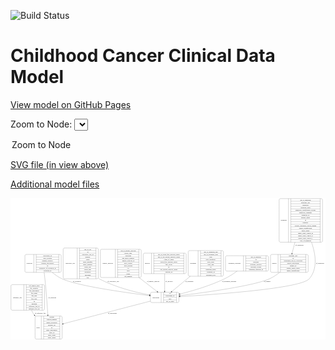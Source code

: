 <link rel='stylesheet' href="assets/style.css">
<link rel='stylesheet' href="https://unpkg.com/leaflet@1.5.1/dist/leaflet.css" integrity="sha512-xwE/Az9zrjBIphAcBb3F6JVqxf46+CDLwfLMHloNu6KEQCAWi6HcDUbeOfBIptF7tcCzusKFjFw2yuvEpDL9wQ==" crossorigin="">
<script type="text/javascript" src="https://code.jquery.com/jquery-3.2.1.min.js"></script>
<script type="text/javascript"  src="https://unpkg.com/leaflet@1.5.1/dist/leaflet.js"></script>
<script type="text/javascript" src="assets/actions.js"></script>

![Build Status](https://github.com/CBIIT/c3d-model/actions/workflows/model-test-and-deploy.yml/badge.svg)

# Childhood Cancer Clinical Data Model

[View model on GitHub Pages](https://cbiit.github.io/c3d-model/)


Zoom to Node: <select id="node_select">
  <option value="">Zoom to Node</option>
</select>
<div id="model"></div>

<p>
<a href="./model-desc/c3d-model.svg">SVG file (in view above)</a>
<p>
<a href="./model-desc">Additional model files</a>
<div id='graph' style='display:off;'>
<svg width="2825pt" height="1269pt"
 viewBox="0.00 0.00 2824.50 1269.00" xmlns="http://www.w3.org/2000/svg" xmlns:xlink="http://www.w3.org/1999/xlink">
<g id="graph0" class="graph" transform="scale(1 1) rotate(0) translate(4 1265)">
<title>Perl</title>
<polygon fill="#ffffff" stroke="transparent" points="-4,4 -4,-1265 2820.5,-1265 2820.5,4 -4,4"/>
<!-- sample -->
<g id="node1" class="node">
<title>sample</title>
<path fill="none" stroke="#000000" d="M2339.5,-599C2339.5,-599 2653.5,-599 2653.5,-599 2659.5,-599 2665.5,-605 2665.5,-611 2665.5,-611 2665.5,-748 2665.5,-748 2665.5,-754 2659.5,-760 2653.5,-760 2653.5,-760 2339.5,-760 2339.5,-760 2333.5,-760 2327.5,-754 2327.5,-748 2327.5,-748 2327.5,-611 2327.5,-611 2327.5,-605 2333.5,-599 2339.5,-599"/>
<text text-anchor="middle" x="2361.5" y="-675.8" font-family="Times,serif" font-size="14.00" fill="#000000">sample</text>
<polyline fill="none" stroke="#000000" points="2395.5,-599 2395.5,-760 "/>
<text text-anchor="middle" x="2406" y="-675.8" font-family="Times,serif" font-size="14.00" fill="#000000"> </text>
<polyline fill="none" stroke="#000000" points="2416.5,-599 2416.5,-760 "/>
<text text-anchor="middle" x="2530.5" y="-744.8" font-family="Times,serif" font-size="14.00" fill="#000000">anatomic_site</text>
<polyline fill="none" stroke="#000000" points="2416.5,-737 2644.5,-737 "/>
<text text-anchor="middle" x="2530.5" y="-721.8" font-family="Times,serif" font-size="14.00" fill="#000000">id</text>
<polyline fill="none" stroke="#000000" points="2416.5,-714 2644.5,-714 "/>
<text text-anchor="middle" x="2530.5" y="-698.8" font-family="Times,serif" font-size="14.00" fill="#000000">participant_age_at_collection</text>
<polyline fill="none" stroke="#000000" points="2416.5,-691 2644.5,-691 "/>
<text text-anchor="middle" x="2530.5" y="-675.8" font-family="Times,serif" font-size="14.00" fill="#000000">sample_description</text>
<polyline fill="none" stroke="#000000" points="2416.5,-668 2644.5,-668 "/>
<text text-anchor="middle" x="2530.5" y="-652.8" font-family="Times,serif" font-size="14.00" fill="#000000">sample_id</text>
<polyline fill="none" stroke="#000000" points="2416.5,-645 2644.5,-645 "/>
<text text-anchor="middle" x="2530.5" y="-629.8" font-family="Times,serif" font-size="14.00" fill="#000000">sample_tumor_status</text>
<polyline fill="none" stroke="#000000" points="2416.5,-622 2644.5,-622 "/>
<text text-anchor="middle" x="2530.5" y="-606.8" font-family="Times,serif" font-size="14.00" fill="#000000">tumor_classification</text>
<polyline fill="none" stroke="#000000" points="2644.5,-599 2644.5,-760 "/>
<text text-anchor="middle" x="2655" y="-675.8" font-family="Times,serif" font-size="14.00" fill="#000000"> </text>
</g>
<!-- participant -->
<g id="node9" class="node">
<title>participant</title>
<path fill="none" stroke="#000000" d="M1263,-328.5C1263,-328.5 1494,-328.5 1494,-328.5 1500,-328.5 1506,-334.5 1506,-340.5 1506,-340.5 1506,-408.5 1506,-408.5 1506,-414.5 1500,-420.5 1494,-420.5 1494,-420.5 1263,-420.5 1263,-420.5 1257,-420.5 1251,-414.5 1251,-408.5 1251,-408.5 1251,-340.5 1251,-340.5 1251,-334.5 1257,-328.5 1263,-328.5"/>
<text text-anchor="middle" x="1299" y="-370.8" font-family="Times,serif" font-size="14.00" fill="#000000">participant</text>
<polyline fill="none" stroke="#000000" points="1347,-328.5 1347,-420.5 "/>
<text text-anchor="middle" x="1357.5" y="-370.8" font-family="Times,serif" font-size="14.00" fill="#000000"> </text>
<polyline fill="none" stroke="#000000" points="1368,-328.5 1368,-420.5 "/>
<text text-anchor="middle" x="1426.5" y="-405.3" font-family="Times,serif" font-size="14.00" fill="#000000">id</text>
<polyline fill="none" stroke="#000000" points="1368,-397.5 1485,-397.5 "/>
<text text-anchor="middle" x="1426.5" y="-382.3" font-family="Times,serif" font-size="14.00" fill="#000000">participant_id</text>
<polyline fill="none" stroke="#000000" points="1368,-374.5 1485,-374.5 "/>
<text text-anchor="middle" x="1426.5" y="-359.3" font-family="Times,serif" font-size="14.00" fill="#000000">race</text>
<polyline fill="none" stroke="#000000" points="1368,-351.5 1485,-351.5 "/>
<text text-anchor="middle" x="1426.5" y="-336.3" font-family="Times,serif" font-size="14.00" fill="#000000">sex_at_birth</text>
<polyline fill="none" stroke="#000000" points="1485,-328.5 1485,-420.5 "/>
<text text-anchor="middle" x="1495.5" y="-370.8" font-family="Times,serif" font-size="14.00" fill="#000000"> </text>
</g>
<!-- sample&#45;&gt;participant -->
<g id="edge2" class="edge">
<title>sample&#45;&gt;participant</title>
<path fill="none" stroke="#000000" d="M2409.5593,-598.747C2381.9079,-576.931 2350.0125,-555.4027 2317.5,-541 2176.1493,-478.3832 1741.31,-418.5167 1516.4129,-390.7116"/>
<polygon fill="#000000" stroke="#000000" points="1516.5469,-387.2017 1506.1939,-389.4523 1515.6908,-394.1491 1516.5469,-387.2017"/>
<text text-anchor="middle" x="2298" y="-511.8" font-family="Times,serif" font-size="14.00" fill="#000000">of_sample</text>
</g>
<!-- laboratory_test -->
<g id="node2" class="node">
<title>laboratory_test</title>
<path fill="none" stroke="#000000" d="M480,-541.5C480,-541.5 771,-541.5 771,-541.5 777,-541.5 783,-547.5 783,-553.5 783,-553.5 783,-805.5 783,-805.5 783,-811.5 777,-817.5 771,-817.5 771,-817.5 480,-817.5 480,-817.5 474,-817.5 468,-811.5 468,-805.5 468,-805.5 468,-553.5 468,-553.5 468,-547.5 474,-541.5 480,-541.5"/>
<text text-anchor="middle" x="531" y="-675.8" font-family="Times,serif" font-size="14.00" fill="#000000">laboratory_test</text>
<polyline fill="none" stroke="#000000" points="594,-541.5 594,-817.5 "/>
<text text-anchor="middle" x="604.5" y="-675.8" font-family="Times,serif" font-size="14.00" fill="#000000"> </text>
<polyline fill="none" stroke="#000000" points="615,-541.5 615,-817.5 "/>
<text text-anchor="middle" x="688.5" y="-802.3" font-family="Times,serif" font-size="14.00" fill="#000000">age_at_lab</text>
<polyline fill="none" stroke="#000000" points="615,-794.5 762,-794.5 "/>
<text text-anchor="middle" x="688.5" y="-779.3" font-family="Times,serif" font-size="14.00" fill="#000000">id</text>
<polyline fill="none" stroke="#000000" points="615,-771.5 762,-771.5 "/>
<text text-anchor="middle" x="688.5" y="-756.3" font-family="Times,serif" font-size="14.00" fill="#000000">laboratory_test_id</text>
<polyline fill="none" stroke="#000000" points="615,-748.5 762,-748.5 "/>
<text text-anchor="middle" x="688.5" y="-733.3" font-family="Times,serif" font-size="14.00" fill="#000000">method</text>
<polyline fill="none" stroke="#000000" points="615,-725.5 762,-725.5 "/>
<text text-anchor="middle" x="688.5" y="-710.3" font-family="Times,serif" font-size="14.00" fill="#000000">result</text>
<polyline fill="none" stroke="#000000" points="615,-702.5 762,-702.5 "/>
<text text-anchor="middle" x="688.5" y="-687.3" font-family="Times,serif" font-size="14.00" fill="#000000">result_modifier</text>
<polyline fill="none" stroke="#000000" points="615,-679.5 762,-679.5 "/>
<text text-anchor="middle" x="688.5" y="-664.3" font-family="Times,serif" font-size="14.00" fill="#000000">result_numeric</text>
<polyline fill="none" stroke="#000000" points="615,-656.5 762,-656.5 "/>
<text text-anchor="middle" x="688.5" y="-641.3" font-family="Times,serif" font-size="14.00" fill="#000000">result_text</text>
<polyline fill="none" stroke="#000000" points="615,-633.5 762,-633.5 "/>
<text text-anchor="middle" x="688.5" y="-618.3" font-family="Times,serif" font-size="14.00" fill="#000000">result_unit</text>
<polyline fill="none" stroke="#000000" points="615,-610.5 762,-610.5 "/>
<text text-anchor="middle" x="688.5" y="-595.3" font-family="Times,serif" font-size="14.00" fill="#000000">sensitivity</text>
<polyline fill="none" stroke="#000000" points="615,-587.5 762,-587.5 "/>
<text text-anchor="middle" x="688.5" y="-572.3" font-family="Times,serif" font-size="14.00" fill="#000000">specimen</text>
<polyline fill="none" stroke="#000000" points="615,-564.5 762,-564.5 "/>
<text text-anchor="middle" x="688.5" y="-549.3" font-family="Times,serif" font-size="14.00" fill="#000000">test</text>
<polyline fill="none" stroke="#000000" points="762,-541.5 762,-817.5 "/>
<text text-anchor="middle" x="772.5" y="-675.8" font-family="Times,serif" font-size="14.00" fill="#000000"> </text>
</g>
<!-- laboratory_test&#45;&gt;participant -->
<g id="edge12" class="edge">
<title>laboratory_test&#45;&gt;participant</title>
<path fill="none" stroke="#000000" d="M783.0525,-545.6254C785.8621,-544.0333 788.6789,-542.4898 791.5,-541 935.3701,-465.0251 1117.9008,-420.2818 1240.9152,-396.6422"/>
<polygon fill="#000000" stroke="#000000" points="1241.606,-400.0736 1250.7765,-394.7678 1240.2988,-393.1967 1241.606,-400.0736"/>
<text text-anchor="middle" x="917" y="-511.8" font-family="Times,serif" font-size="14.00" fill="#000000">of_laboratory_test</text>
</g>
<!-- genetic_analysis -->
<g id="node3" class="node">
<title>genetic_analysis</title>
<path fill="none" stroke="#000000" d="M813,-553C813,-553 1156,-553 1156,-553 1162,-553 1168,-559 1168,-565 1168,-565 1168,-794 1168,-794 1168,-800 1162,-806 1156,-806 1156,-806 813,-806 813,-806 807,-806 801,-800 801,-794 801,-794 801,-565 801,-565 801,-559 807,-553 813,-553"/>
<text text-anchor="middle" x="868.5" y="-675.8" font-family="Times,serif" font-size="14.00" fill="#000000">genetic_analysis</text>
<polyline fill="none" stroke="#000000" points="936,-553 936,-806 "/>
<text text-anchor="middle" x="946.5" y="-675.8" font-family="Times,serif" font-size="14.00" fill="#000000"> </text>
<polyline fill="none" stroke="#000000" points="957,-553 957,-806 "/>
<text text-anchor="middle" x="1052" y="-790.8" font-family="Times,serif" font-size="14.00" fill="#000000">age_at_genetic_analysis</text>
<polyline fill="none" stroke="#000000" points="957,-783 1147,-783 "/>
<text text-anchor="middle" x="1052" y="-767.8" font-family="Times,serif" font-size="14.00" fill="#000000">allelic_ratio</text>
<polyline fill="none" stroke="#000000" points="957,-760 1147,-760 "/>
<text text-anchor="middle" x="1052" y="-744.8" font-family="Times,serif" font-size="14.00" fill="#000000">alteration</text>
<polyline fill="none" stroke="#000000" points="957,-737 1147,-737 "/>
<text text-anchor="middle" x="1052" y="-721.8" font-family="Times,serif" font-size="14.00" fill="#000000">dna_index_numeric</text>
<polyline fill="none" stroke="#000000" points="957,-714 1147,-714 "/>
<text text-anchor="middle" x="1052" y="-698.8" font-family="Times,serif" font-size="14.00" fill="#000000">genetic_analysis_id</text>
<polyline fill="none" stroke="#000000" points="957,-691 1147,-691 "/>
<text text-anchor="middle" x="1052" y="-675.8" font-family="Times,serif" font-size="14.00" fill="#000000">hgvs_coding</text>
<polyline fill="none" stroke="#000000" points="957,-668 1147,-668 "/>
<text text-anchor="middle" x="1052" y="-652.8" font-family="Times,serif" font-size="14.00" fill="#000000">hgvs_protein</text>
<polyline fill="none" stroke="#000000" points="957,-645 1147,-645 "/>
<text text-anchor="middle" x="1052" y="-629.8" font-family="Times,serif" font-size="14.00" fill="#000000">id</text>
<polyline fill="none" stroke="#000000" points="957,-622 1147,-622 "/>
<text text-anchor="middle" x="1052" y="-606.8" font-family="Times,serif" font-size="14.00" fill="#000000">iscn</text>
<polyline fill="none" stroke="#000000" points="957,-599 1147,-599 "/>
<text text-anchor="middle" x="1052" y="-583.8" font-family="Times,serif" font-size="14.00" fill="#000000">status</text>
<polyline fill="none" stroke="#000000" points="957,-576 1147,-576 "/>
<text text-anchor="middle" x="1052" y="-560.8" font-family="Times,serif" font-size="14.00" fill="#000000">vaf_numeric</text>
<polyline fill="none" stroke="#000000" points="1147,-553 1147,-806 "/>
<text text-anchor="middle" x="1157.5" y="-675.8" font-family="Times,serif" font-size="14.00" fill="#000000"> </text>
</g>
<!-- genetic_analysis&#45;&gt;participant -->
<g id="edge6" class="edge">
<title>genetic_analysis&#45;&gt;participant</title>
<path fill="none" stroke="#000000" d="M1148.1686,-552.8022C1205.0938,-508.7357 1265.8434,-461.7088 1310.6534,-427.0208"/>
<polygon fill="#000000" stroke="#000000" points="1313.0654,-429.5799 1318.8304,-420.6909 1308.7804,-424.0446 1313.0654,-429.5799"/>
<text text-anchor="middle" x="1275.5" y="-511.8" font-family="Times,serif" font-size="14.00" fill="#000000">of_genetic_analysis</text>
</g>
<!-- survival -->
<g id="node4" class="node">
<title>survival</title>
<path fill="none" stroke="#000000" d="M1198,-587.5C1198,-587.5 1559,-587.5 1559,-587.5 1565,-587.5 1571,-593.5 1571,-599.5 1571,-599.5 1571,-759.5 1571,-759.5 1571,-765.5 1565,-771.5 1559,-771.5 1559,-771.5 1198,-771.5 1198,-771.5 1192,-771.5 1186,-765.5 1186,-759.5 1186,-759.5 1186,-599.5 1186,-599.5 1186,-593.5 1192,-587.5 1198,-587.5"/>
<text text-anchor="middle" x="1223" y="-675.8" font-family="Times,serif" font-size="14.00" fill="#000000">survival</text>
<polyline fill="none" stroke="#000000" points="1260,-587.5 1260,-771.5 "/>
<text text-anchor="middle" x="1270.5" y="-675.8" font-family="Times,serif" font-size="14.00" fill="#000000"> </text>
<polyline fill="none" stroke="#000000" points="1281,-587.5 1281,-771.5 "/>
<text text-anchor="middle" x="1415.5" y="-756.3" font-family="Times,serif" font-size="14.00" fill="#000000">age_at_event_free_survival_status</text>
<polyline fill="none" stroke="#000000" points="1281,-748.5 1550,-748.5 "/>
<text text-anchor="middle" x="1415.5" y="-733.3" font-family="Times,serif" font-size="14.00" fill="#000000">age_at_last_known_survival_status</text>
<polyline fill="none" stroke="#000000" points="1281,-725.5 1550,-725.5 "/>
<text text-anchor="middle" x="1415.5" y="-710.3" font-family="Times,serif" font-size="14.00" fill="#000000">cause_of_death</text>
<polyline fill="none" stroke="#000000" points="1281,-702.5 1550,-702.5 "/>
<text text-anchor="middle" x="1415.5" y="-687.3" font-family="Times,serif" font-size="14.00" fill="#000000">event_free_survival_status</text>
<polyline fill="none" stroke="#000000" points="1281,-679.5 1550,-679.5 "/>
<text text-anchor="middle" x="1415.5" y="-664.3" font-family="Times,serif" font-size="14.00" fill="#000000">first_event</text>
<polyline fill="none" stroke="#000000" points="1281,-656.5 1550,-656.5 "/>
<text text-anchor="middle" x="1415.5" y="-641.3" font-family="Times,serif" font-size="14.00" fill="#000000">id</text>
<polyline fill="none" stroke="#000000" points="1281,-633.5 1550,-633.5 "/>
<text text-anchor="middle" x="1415.5" y="-618.3" font-family="Times,serif" font-size="14.00" fill="#000000">last_known_survival_status</text>
<polyline fill="none" stroke="#000000" points="1281,-610.5 1550,-610.5 "/>
<text text-anchor="middle" x="1415.5" y="-595.3" font-family="Times,serif" font-size="14.00" fill="#000000">survival_id</text>
<polyline fill="none" stroke="#000000" points="1550,-587.5 1550,-771.5 "/>
<text text-anchor="middle" x="1560.5" y="-675.8" font-family="Times,serif" font-size="14.00" fill="#000000"> </text>
</g>
<!-- survival&#45;&gt;participant -->
<g id="edge5" class="edge">
<title>survival&#45;&gt;participant</title>
<path fill="none" stroke="#000000" d="M1378.5,-587.1622C1378.5,-536.1944 1378.5,-474.549 1378.5,-430.7805"/>
<polygon fill="#000000" stroke="#000000" points="1382.0001,-430.6133 1378.5,-420.6133 1375.0001,-430.6133 1382.0001,-430.6133"/>
<text text-anchor="middle" x="1418" y="-511.8" font-family="Times,serif" font-size="14.00" fill="#000000">of_survival</text>
</g>
<!-- treatment -->
<g id="node5" class="node">
<title>treatment</title>
<path fill="none" stroke="#000000" d="M1601.5,-564.5C1601.5,-564.5 1893.5,-564.5 1893.5,-564.5 1899.5,-564.5 1905.5,-570.5 1905.5,-576.5 1905.5,-576.5 1905.5,-782.5 1905.5,-782.5 1905.5,-788.5 1899.5,-794.5 1893.5,-794.5 1893.5,-794.5 1601.5,-794.5 1601.5,-794.5 1595.5,-794.5 1589.5,-788.5 1589.5,-782.5 1589.5,-782.5 1589.5,-576.5 1589.5,-576.5 1589.5,-570.5 1595.5,-564.5 1601.5,-564.5"/>
<text text-anchor="middle" x="1634" y="-675.8" font-family="Times,serif" font-size="14.00" fill="#000000">treatment</text>
<polyline fill="none" stroke="#000000" points="1678.5,-564.5 1678.5,-794.5 "/>
<text text-anchor="middle" x="1689" y="-675.8" font-family="Times,serif" font-size="14.00" fill="#000000"> </text>
<polyline fill="none" stroke="#000000" points="1699.5,-564.5 1699.5,-794.5 "/>
<text text-anchor="middle" x="1792" y="-779.3" font-family="Times,serif" font-size="14.00" fill="#000000">age_at_treatment_end</text>
<polyline fill="none" stroke="#000000" points="1699.5,-771.5 1884.5,-771.5 "/>
<text text-anchor="middle" x="1792" y="-756.3" font-family="Times,serif" font-size="14.00" fill="#000000">age_at_treatment_start</text>
<polyline fill="none" stroke="#000000" points="1699.5,-748.5 1884.5,-748.5 "/>
<text text-anchor="middle" x="1792" y="-733.3" font-family="Times,serif" font-size="14.00" fill="#000000">dose</text>
<polyline fill="none" stroke="#000000" points="1699.5,-725.5 1884.5,-725.5 "/>
<text text-anchor="middle" x="1792" y="-710.3" font-family="Times,serif" font-size="14.00" fill="#000000">dose_frequency</text>
<polyline fill="none" stroke="#000000" points="1699.5,-702.5 1884.5,-702.5 "/>
<text text-anchor="middle" x="1792" y="-687.3" font-family="Times,serif" font-size="14.00" fill="#000000">dose_route</text>
<polyline fill="none" stroke="#000000" points="1699.5,-679.5 1884.5,-679.5 "/>
<text text-anchor="middle" x="1792" y="-664.3" font-family="Times,serif" font-size="14.00" fill="#000000">dose_unit</text>
<polyline fill="none" stroke="#000000" points="1699.5,-656.5 1884.5,-656.5 "/>
<text text-anchor="middle" x="1792" y="-641.3" font-family="Times,serif" font-size="14.00" fill="#000000">id</text>
<polyline fill="none" stroke="#000000" points="1699.5,-633.5 1884.5,-633.5 "/>
<text text-anchor="middle" x="1792" y="-618.3" font-family="Times,serif" font-size="14.00" fill="#000000">treatment_agent</text>
<polyline fill="none" stroke="#000000" points="1699.5,-610.5 1884.5,-610.5 "/>
<text text-anchor="middle" x="1792" y="-595.3" font-family="Times,serif" font-size="14.00" fill="#000000">treatment_id</text>
<polyline fill="none" stroke="#000000" points="1699.5,-587.5 1884.5,-587.5 "/>
<text text-anchor="middle" x="1792" y="-572.3" font-family="Times,serif" font-size="14.00" fill="#000000">treatment_type</text>
<polyline fill="none" stroke="#000000" points="1884.5,-564.5 1884.5,-794.5 "/>
<text text-anchor="middle" x="1895" y="-675.8" font-family="Times,serif" font-size="14.00" fill="#000000"> </text>
</g>
<!-- treatment&#45;&gt;participant -->
<g id="edge1" class="edge">
<title>treatment&#45;&gt;participant</title>
<path fill="none" stroke="#000000" d="M1608.2599,-564.4099C1551.1238,-517.1836 1487.8156,-464.8557 1442.1465,-427.1076"/>
<polygon fill="#000000" stroke="#000000" points="1444.3399,-424.3797 1434.4022,-420.7064 1439.8802,-429.7752 1444.3399,-424.3797"/>
<text text-anchor="middle" x="1599.5" y="-511.8" font-family="Times,serif" font-size="14.00" fill="#000000">of_treatment</text>
</g>
<!-- treatment_response -->
<g id="node6" class="node">
<title>treatment_response</title>
<path fill="none" stroke="#000000" d="M1936,-610.5C1936,-610.5 2297,-610.5 2297,-610.5 2303,-610.5 2309,-616.5 2309,-622.5 2309,-622.5 2309,-736.5 2309,-736.5 2309,-742.5 2303,-748.5 2297,-748.5 2297,-748.5 1936,-748.5 1936,-748.5 1930,-748.5 1924,-742.5 1924,-736.5 1924,-736.5 1924,-622.5 1924,-622.5 1924,-616.5 1930,-610.5 1936,-610.5"/>
<text text-anchor="middle" x="2004.5" y="-675.8" font-family="Times,serif" font-size="14.00" fill="#000000">treatment_response</text>
<polyline fill="none" stroke="#000000" points="2085,-610.5 2085,-748.5 "/>
<text text-anchor="middle" x="2095.5" y="-675.8" font-family="Times,serif" font-size="14.00" fill="#000000"> </text>
<polyline fill="none" stroke="#000000" points="2106,-610.5 2106,-748.5 "/>
<text text-anchor="middle" x="2197" y="-733.3" font-family="Times,serif" font-size="14.00" fill="#000000">age_at_response</text>
<polyline fill="none" stroke="#000000" points="2106,-725.5 2288,-725.5 "/>
<text text-anchor="middle" x="2197" y="-710.3" font-family="Times,serif" font-size="14.00" fill="#000000">id</text>
<polyline fill="none" stroke="#000000" points="2106,-702.5 2288,-702.5 "/>
<text text-anchor="middle" x="2197" y="-687.3" font-family="Times,serif" font-size="14.00" fill="#000000">response</text>
<polyline fill="none" stroke="#000000" points="2106,-679.5 2288,-679.5 "/>
<text text-anchor="middle" x="2197" y="-664.3" font-family="Times,serif" font-size="14.00" fill="#000000">response_category</text>
<polyline fill="none" stroke="#000000" points="2106,-656.5 2288,-656.5 "/>
<text text-anchor="middle" x="2197" y="-641.3" font-family="Times,serif" font-size="14.00" fill="#000000">response_system</text>
<polyline fill="none" stroke="#000000" points="2106,-633.5 2288,-633.5 "/>
<text text-anchor="middle" x="2197" y="-618.3" font-family="Times,serif" font-size="14.00" fill="#000000">treatment_response_id</text>
<polyline fill="none" stroke="#000000" points="2288,-610.5 2288,-748.5 "/>
<text text-anchor="middle" x="2298.5" y="-675.8" font-family="Times,serif" font-size="14.00" fill="#000000"> </text>
</g>
<!-- treatment_response&#45;&gt;participant -->
<g id="edge7" class="edge">
<title>treatment_response&#45;&gt;participant</title>
<path fill="none" stroke="#000000" d="M2028.0246,-610.3242C1993.9215,-585.9895 1953.7241,-560.0009 1914.5,-541 1785.1098,-478.321 1626.8178,-432.5839 1515.9208,-405.0806"/>
<polygon fill="#000000" stroke="#000000" points="1516.5583,-401.6331 1506.0115,-402.6402 1514.8844,-408.43 1516.5583,-401.6331"/>
<text text-anchor="middle" x="1956.5" y="-511.8" font-family="Times,serif" font-size="14.00" fill="#000000">of_treatment_response</text>
</g>
<!-- reference_file -->
<g id="node7" class="node">
<title>reference_file</title>
<path fill="none" stroke="#000000" d="M12,-259.5C12,-259.5 289,-259.5 289,-259.5 295,-259.5 301,-265.5 301,-271.5 301,-271.5 301,-477.5 301,-477.5 301,-483.5 295,-489.5 289,-489.5 289,-489.5 12,-489.5 12,-489.5 6,-489.5 0,-483.5 0,-477.5 0,-477.5 0,-271.5 0,-271.5 0,-265.5 6,-259.5 12,-259.5"/>
<text text-anchor="middle" x="58" y="-370.8" font-family="Times,serif" font-size="14.00" fill="#000000">reference_file</text>
<polyline fill="none" stroke="#000000" points="116,-259.5 116,-489.5 "/>
<text text-anchor="middle" x="126.5" y="-370.8" font-family="Times,serif" font-size="14.00" fill="#000000"> </text>
<polyline fill="none" stroke="#000000" points="137,-259.5 137,-489.5 "/>
<text text-anchor="middle" x="208.5" y="-474.3" font-family="Times,serif" font-size="14.00" fill="#000000">dcf_indexd_guid</text>
<polyline fill="none" stroke="#000000" points="137,-466.5 280,-466.5 "/>
<text text-anchor="middle" x="208.5" y="-451.3" font-family="Times,serif" font-size="14.00" fill="#000000">file_category</text>
<polyline fill="none" stroke="#000000" points="137,-443.5 280,-443.5 "/>
<text text-anchor="middle" x="208.5" y="-428.3" font-family="Times,serif" font-size="14.00" fill="#000000">file_description</text>
<polyline fill="none" stroke="#000000" points="137,-420.5 280,-420.5 "/>
<text text-anchor="middle" x="208.5" y="-405.3" font-family="Times,serif" font-size="14.00" fill="#000000">file_name</text>
<polyline fill="none" stroke="#000000" points="137,-397.5 280,-397.5 "/>
<text text-anchor="middle" x="208.5" y="-382.3" font-family="Times,serif" font-size="14.00" fill="#000000">file_size</text>
<polyline fill="none" stroke="#000000" points="137,-374.5 280,-374.5 "/>
<text text-anchor="middle" x="208.5" y="-359.3" font-family="Times,serif" font-size="14.00" fill="#000000">file_type</text>
<polyline fill="none" stroke="#000000" points="137,-351.5 280,-351.5 "/>
<text text-anchor="middle" x="208.5" y="-336.3" font-family="Times,serif" font-size="14.00" fill="#000000">id</text>
<polyline fill="none" stroke="#000000" points="137,-328.5 280,-328.5 "/>
<text text-anchor="middle" x="208.5" y="-313.3" font-family="Times,serif" font-size="14.00" fill="#000000">md5sum</text>
<polyline fill="none" stroke="#000000" points="137,-305.5 280,-305.5 "/>
<text text-anchor="middle" x="208.5" y="-290.3" font-family="Times,serif" font-size="14.00" fill="#000000">reference_file_id</text>
<polyline fill="none" stroke="#000000" points="137,-282.5 280,-282.5 "/>
<text text-anchor="middle" x="208.5" y="-267.3" font-family="Times,serif" font-size="14.00" fill="#000000">reference_file_url</text>
<polyline fill="none" stroke="#000000" points="280,-259.5 280,-489.5 "/>
<text text-anchor="middle" x="290.5" y="-370.8" font-family="Times,serif" font-size="14.00" fill="#000000"> </text>
</g>
<!-- study -->
<g id="node8" class="node">
<title>study</title>
<path fill="none" stroke="#000000" d="M228,-.5C228,-.5 447,-.5 447,-.5 453,-.5 459,-6.5 459,-12.5 459,-12.5 459,-195.5 459,-195.5 459,-201.5 453,-207.5 447,-207.5 447,-207.5 228,-207.5 228,-207.5 222,-207.5 216,-201.5 216,-195.5 216,-195.5 216,-12.5 216,-12.5 216,-6.5 222,-.5 228,-.5"/>
<text text-anchor="middle" x="244" y="-100.3" font-family="Times,serif" font-size="14.00" fill="#000000">study</text>
<polyline fill="none" stroke="#000000" points="272,-.5 272,-207.5 "/>
<text text-anchor="middle" x="282.5" y="-100.3" font-family="Times,serif" font-size="14.00" fill="#000000"> </text>
<polyline fill="none" stroke="#000000" points="293,-.5 293,-207.5 "/>
<text text-anchor="middle" x="365.5" y="-192.3" font-family="Times,serif" font-size="14.00" fill="#000000">consent</text>
<polyline fill="none" stroke="#000000" points="293,-184.5 438,-184.5 "/>
<text text-anchor="middle" x="365.5" y="-169.3" font-family="Times,serif" font-size="14.00" fill="#000000">consent_number</text>
<polyline fill="none" stroke="#000000" points="293,-161.5 438,-161.5 "/>
<text text-anchor="middle" x="365.5" y="-146.3" font-family="Times,serif" font-size="14.00" fill="#000000">dbgap_accession</text>
<polyline fill="none" stroke="#000000" points="293,-138.5 438,-138.5 "/>
<text text-anchor="middle" x="365.5" y="-123.3" font-family="Times,serif" font-size="14.00" fill="#000000">external_url</text>
<polyline fill="none" stroke="#000000" points="293,-115.5 438,-115.5 "/>
<text text-anchor="middle" x="365.5" y="-100.3" font-family="Times,serif" font-size="14.00" fill="#000000">id</text>
<polyline fill="none" stroke="#000000" points="293,-92.5 438,-92.5 "/>
<text text-anchor="middle" x="365.5" y="-77.3" font-family="Times,serif" font-size="14.00" fill="#000000">study_description</text>
<polyline fill="none" stroke="#000000" points="293,-69.5 438,-69.5 "/>
<text text-anchor="middle" x="365.5" y="-54.3" font-family="Times,serif" font-size="14.00" fill="#000000">study_id</text>
<polyline fill="none" stroke="#000000" points="293,-46.5 438,-46.5 "/>
<text text-anchor="middle" x="365.5" y="-31.3" font-family="Times,serif" font-size="14.00" fill="#000000">study_name</text>
<polyline fill="none" stroke="#000000" points="293,-23.5 438,-23.5 "/>
<text text-anchor="middle" x="365.5" y="-8.3" font-family="Times,serif" font-size="14.00" fill="#000000">study_status</text>
<polyline fill="none" stroke="#000000" points="438,-.5 438,-207.5 "/>
<text text-anchor="middle" x="448.5" y="-100.3" font-family="Times,serif" font-size="14.00" fill="#000000"> </text>
</g>
<!-- reference_file&#45;&gt;study -->
<g id="edge11" class="edge">
<title>reference_file&#45;&gt;study</title>
<path fill="none" stroke="#000000" d="M184.2058,-259.4044C189.547,-247.7162 195.6225,-236.3526 202.5,-226 204.7465,-222.6184 207.1077,-219.2688 209.5663,-215.9566"/>
<polygon fill="#000000" stroke="#000000" points="212.5221,-217.8558 215.8689,-207.8034 206.9838,-213.5746 212.5221,-217.8558"/>
<text text-anchor="middle" x="263" y="-229.8" font-family="Times,serif" font-size="14.00" fill="#000000">of_reference_file</text>
</g>
<!-- participant&#45;&gt;study -->
<g id="edge8" class="edge">
<title>participant&#45;&gt;study</title>
<path fill="none" stroke="#000000" d="M1250.853,-341.3314C1052.0061,-289.6618 670.2764,-190.4707 469.06,-138.1854"/>
<polygon fill="#000000" stroke="#000000" points="469.8797,-134.7822 459.3208,-135.6547 468.1192,-141.5572 469.8797,-134.7822"/>
<text text-anchor="middle" x="909" y="-229.8" font-family="Times,serif" font-size="14.00" fill="#000000">of_participant</text>
</g>
<!-- synonym -->
<g id="node10" class="node">
<title>synonym</title>
<path fill="none" stroke="#000000" d="M137,-599C137,-599 438,-599 438,-599 444,-599 450,-605 450,-611 450,-611 450,-748 450,-748 450,-754 444,-760 438,-760 438,-760 137,-760 137,-760 131,-760 125,-754 125,-748 125,-748 125,-611 125,-611 125,-605 131,-599 137,-599"/>
<text text-anchor="middle" x="165" y="-675.8" font-family="Times,serif" font-size="14.00" fill="#000000">synonym</text>
<polyline fill="none" stroke="#000000" points="205,-599 205,-760 "/>
<text text-anchor="middle" x="215.5" y="-675.8" font-family="Times,serif" font-size="14.00" fill="#000000"> </text>
<polyline fill="none" stroke="#000000" points="226,-599 226,-760 "/>
<text text-anchor="middle" x="327.5" y="-744.8" font-family="Times,serif" font-size="14.00" fill="#000000">associated_id</text>
<polyline fill="none" stroke="#000000" points="226,-737 429,-737 "/>
<text text-anchor="middle" x="327.5" y="-721.8" font-family="Times,serif" font-size="14.00" fill="#000000">data_location</text>
<polyline fill="none" stroke="#000000" points="226,-714 429,-714 "/>
<text text-anchor="middle" x="327.5" y="-698.8" font-family="Times,serif" font-size="14.00" fill="#000000">domain_category</text>
<polyline fill="none" stroke="#000000" points="226,-691 429,-691 "/>
<text text-anchor="middle" x="327.5" y="-675.8" font-family="Times,serif" font-size="14.00" fill="#000000">domain_description</text>
<polyline fill="none" stroke="#000000" points="226,-668 429,-668 "/>
<text text-anchor="middle" x="327.5" y="-652.8" font-family="Times,serif" font-size="14.00" fill="#000000">id</text>
<polyline fill="none" stroke="#000000" points="226,-645 429,-645 "/>
<text text-anchor="middle" x="327.5" y="-629.8" font-family="Times,serif" font-size="14.00" fill="#000000">repository_of_synonym_id</text>
<polyline fill="none" stroke="#000000" points="226,-622 429,-622 "/>
<text text-anchor="middle" x="327.5" y="-606.8" font-family="Times,serif" font-size="14.00" fill="#000000">synonym_id</text>
<polyline fill="none" stroke="#000000" points="429,-599 429,-760 "/>
<text text-anchor="middle" x="439.5" y="-675.8" font-family="Times,serif" font-size="14.00" fill="#000000"> </text>
</g>
<!-- synonym&#45;&gt;study -->
<g id="edge3" class="edge">
<title>synonym&#45;&gt;study</title>
<path fill="none" stroke="#000000" d="M297.6352,-598.8966C301.6615,-565.2672 306.1272,-525.7769 309.5,-490 318.1153,-398.6128 325.5095,-294.8356 330.5323,-217.9185"/>
<polygon fill="#000000" stroke="#000000" points="334.0389,-217.9301 331.1944,-207.7242 327.0536,-217.4763 334.0389,-217.9301"/>
<text text-anchor="middle" x="370" y="-370.8" font-family="Times,serif" font-size="14.00" fill="#000000">of_synonym</text>
</g>
<!-- synonym&#45;&gt;participant -->
<g id="edge4" class="edge">
<title>synonym&#45;&gt;participant</title>
<path fill="none" stroke="#000000" d="M370.0928,-598.7563C396.4939,-576.9406 427.0718,-555.4101 458.5,-541 595.7303,-478.0787 1019.2761,-418.6885 1240.5938,-390.9192"/>
<polygon fill="#000000" stroke="#000000" points="1241.1648,-394.3751 1250.6533,-389.6613 1240.2962,-387.4292 1241.1648,-394.3751"/>
<text text-anchor="middle" x="591" y="-511.8" font-family="Times,serif" font-size="14.00" fill="#000000">of_synonym</text>
</g>
<!-- diagnosis -->
<g id="node11" class="node">
<title>diagnosis</title>
<path fill="none" stroke="#000000" d="M2417,-869.5C2417,-869.5 2782,-869.5 2782,-869.5 2788,-869.5 2794,-875.5 2794,-881.5 2794,-881.5 2794,-1248.5 2794,-1248.5 2794,-1254.5 2788,-1260.5 2782,-1260.5 2782,-1260.5 2417,-1260.5 2417,-1260.5 2411,-1260.5 2405,-1254.5 2405,-1248.5 2405,-1248.5 2405,-881.5 2405,-881.5 2405,-875.5 2411,-869.5 2417,-869.5"/>
<text text-anchor="middle" x="2447" y="-1061.3" font-family="Times,serif" font-size="14.00" fill="#000000">diagnosis</text>
<polyline fill="none" stroke="#000000" points="2489,-869.5 2489,-1260.5 "/>
<text text-anchor="middle" x="2499.5" y="-1061.3" font-family="Times,serif" font-size="14.00" fill="#000000"> </text>
<polyline fill="none" stroke="#000000" points="2510,-869.5 2510,-1260.5 "/>
<text text-anchor="middle" x="2641.5" y="-1245.3" font-family="Times,serif" font-size="14.00" fill="#000000">age_at_diagnosis</text>
<polyline fill="none" stroke="#000000" points="2510,-1237.5 2773,-1237.5 "/>
<text text-anchor="middle" x="2641.5" y="-1222.3" font-family="Times,serif" font-size="14.00" fill="#000000">anatomic_site</text>
<polyline fill="none" stroke="#000000" points="2510,-1214.5 2773,-1214.5 "/>
<text text-anchor="middle" x="2641.5" y="-1199.3" font-family="Times,serif" font-size="14.00" fill="#000000">diagnosis</text>
<polyline fill="none" stroke="#000000" points="2510,-1191.5 2773,-1191.5 "/>
<text text-anchor="middle" x="2641.5" y="-1176.3" font-family="Times,serif" font-size="14.00" fill="#000000">diagnosis_basis</text>
<polyline fill="none" stroke="#000000" points="2510,-1168.5 2773,-1168.5 "/>
<text text-anchor="middle" x="2641.5" y="-1153.3" font-family="Times,serif" font-size="14.00" fill="#000000">diagnosis_classification_system</text>
<polyline fill="none" stroke="#000000" points="2510,-1145.5 2773,-1145.5 "/>
<text text-anchor="middle" x="2641.5" y="-1130.3" font-family="Times,serif" font-size="14.00" fill="#000000">diagnosis_comment</text>
<polyline fill="none" stroke="#000000" points="2510,-1122.5 2773,-1122.5 "/>
<text text-anchor="middle" x="2641.5" y="-1107.3" font-family="Times,serif" font-size="14.00" fill="#000000">diagnosis_id</text>
<polyline fill="none" stroke="#000000" points="2510,-1099.5 2773,-1099.5 "/>
<text text-anchor="middle" x="2641.5" y="-1084.3" font-family="Times,serif" font-size="14.00" fill="#000000">disease_phase</text>
<polyline fill="none" stroke="#000000" points="2510,-1076.5 2773,-1076.5 "/>
<text text-anchor="middle" x="2641.5" y="-1061.3" font-family="Times,serif" font-size="14.00" fill="#000000">id</text>
<polyline fill="none" stroke="#000000" points="2510,-1053.5 2773,-1053.5 "/>
<text text-anchor="middle" x="2641.5" y="-1038.3" font-family="Times,serif" font-size="14.00" fill="#000000">laterality</text>
<polyline fill="none" stroke="#000000" points="2510,-1030.5 2773,-1030.5 "/>
<text text-anchor="middle" x="2641.5" y="-1015.3" font-family="Times,serif" font-size="14.00" fill="#000000">toronto_childhood_cancer_staging</text>
<polyline fill="none" stroke="#000000" points="2510,-1007.5 2773,-1007.5 "/>
<text text-anchor="middle" x="2641.5" y="-992.3" font-family="Times,serif" font-size="14.00" fill="#000000">tumor_classification</text>
<polyline fill="none" stroke="#000000" points="2510,-984.5 2773,-984.5 "/>
<text text-anchor="middle" x="2641.5" y="-969.3" font-family="Times,serif" font-size="14.00" fill="#000000">tumor_grade</text>
<polyline fill="none" stroke="#000000" points="2510,-961.5 2773,-961.5 "/>
<text text-anchor="middle" x="2641.5" y="-946.3" font-family="Times,serif" font-size="14.00" fill="#000000">tumor_stage_clinical_m</text>
<polyline fill="none" stroke="#000000" points="2510,-938.5 2773,-938.5 "/>
<text text-anchor="middle" x="2641.5" y="-923.3" font-family="Times,serif" font-size="14.00" fill="#000000">tumor_stage_clinical_n</text>
<polyline fill="none" stroke="#000000" points="2510,-915.5 2773,-915.5 "/>
<text text-anchor="middle" x="2641.5" y="-900.3" font-family="Times,serif" font-size="14.00" fill="#000000">tumor_stage_clinical_t</text>
<polyline fill="none" stroke="#000000" points="2510,-892.5 2773,-892.5 "/>
<text text-anchor="middle" x="2641.5" y="-877.3" font-family="Times,serif" font-size="14.00" fill="#000000">year_of_diagnosis</text>
<polyline fill="none" stroke="#000000" points="2773,-869.5 2773,-1260.5 "/>
<text text-anchor="middle" x="2783.5" y="-1061.3" font-family="Times,serif" font-size="14.00" fill="#000000"> </text>
</g>
<!-- diagnosis&#45;&gt;sample -->
<g id="edge9" class="edge">
<title>diagnosis&#45;&gt;sample</title>
<path fill="none" stroke="#000000" d="M2547.2456,-869.4266C2537.9845,-834.765 2528.756,-800.2251 2520.7582,-770.2917"/>
<polygon fill="#000000" stroke="#000000" points="2524.0576,-769.0811 2518.0949,-760.3235 2517.2949,-770.8881 2524.0576,-769.0811"/>
<text text-anchor="middle" x="2587" y="-839.8" font-family="Times,serif" font-size="14.00" fill="#000000">of_diagnosis</text>
</g>
<!-- diagnosis&#45;&gt;participant -->
<g id="edge10" class="edge">
<title>diagnosis&#45;&gt;participant</title>
<path fill="none" stroke="#000000" d="M2695.2734,-869.2388C2733.4478,-760.3184 2752.1978,-629.3184 2674.5,-541 2598.7642,-454.9118 1834.305,-400.9518 1516.2186,-382.0681"/>
<polygon fill="#000000" stroke="#000000" points="1516.2048,-378.5613 1506.0158,-381.4653 1515.7919,-385.5491 1516.2048,-378.5613"/>
<text text-anchor="middle" x="2772" y="-675.8" font-family="Times,serif" font-size="14.00" fill="#000000">of_diagnosis</text>
</g>
</g>
</svg>
</div>
